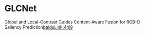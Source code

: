 # GLCNet
Global and Local-Contrast Guides Content-Aware Fusion for RGB-D Saliency Prediction[baiduLink:4hj9](https://pan.baidu.com/s/1_f9AYojE_YJcmGf8cns3bw)
